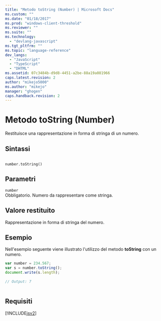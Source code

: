 ```yaml
---
title: "Metodo toString (Number) | Microsoft Docs"
ms.custom: ""
ms.date: "01/18/2017"
ms.prod: "windows-client-threshold"
ms.reviewer: ""
ms.suite: ""
ms.technology: 
  - "devlang-javascript"
ms.tgt_pltfrm: ""
ms.topic: "language-reference"
dev_langs: 
  - "JavaScript"
  - "TypeScript"
  - "DHTML"
ms.assetid: 07c3484b-d9d8-4451-a2be-88a19a081966
caps.latest.revision: 2
author: "mikejo5000"
ms.author: "mikejo"
manager: "ghogen"
caps.handback.revision: 2
---
```

# Metodo toString (Number)
Restituisce una rappresentazione in forma di stringa di un numero.  
  
## Sintassi  
  
```  
  
number.toString()  
```  
  
## Parametri  
 `number`  
 Obbligatorio.  Numero da rappresentare come stringa.  
  
## Valore restituito  
 Rappresentazione in forma di stringa del numero.  
  
## Esempio  
 Nell'esempio seguente viene illustrato l'utilizzo del metodo **toString** con un numero.  
  
```javascript  
var number = 234.567;  
var s = number.toString();  
document.write(s.length);  
  
// Output: 7  
  
```  
  
## Requisiti  
 [!INCLUDE[jsv2](../../javascript/reference/includes/jsv2-md.md)]